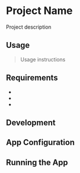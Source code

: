 # Project Name
Project description


## Usage
> Usage instructions


## Requirements
- 
- 
- 


## Development


## App Configuration


## Running the App